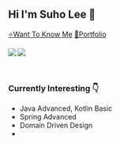 ## Hi I'm Suho Lee 👋

[⭐Want To Know Me](https://resume.suho.info/)
[🌠Portfolio](https://portfolio.suho.info/)

<p><img align="left" src=https://github-readme-stats.vercel.app/api?username=angelSuho&show_icons=true&theme=merko)/></p>
<p><img align="center" src=https://github-readme-stats.vercel.app/api/top-langs/?username=angelSuho&layout=compact&theme=merko)/></p>
<br/>

### Currently Interesting 👇

- Java Advanced, Kotlin Basic
- Spring Advanced
- Domain Driven Design
- 

<br/>
